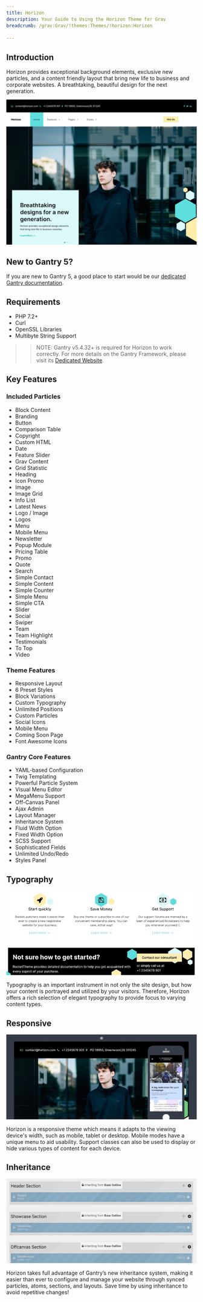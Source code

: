 ```yaml
---
title: Horizon
description: Your Guide to Using the Horizon Theme for Grav
breadcrumb: /grav:Grav/!themes:Themes/!horizon:Horizon

---
```


Introduction
-----

Horizon provides exceptional background elements, exclusive new particles, and a content friendly layout that bring new life to business and corporate websites. A breathtaking, beautiful design for the next generation.

![](assets/horizon.png)

New to Gantry 5?
-----
If you are new to Gantry 5, a good place to start would be our [dedicated Gantry documentation](http://docs.gantry.org).

Requirements
-----

* PHP 7.2+
* Curl
* OpenSSL Libraries
* Multibyte String Support

>> NOTE: Gantry v5.4.32+ is required for Horizon to work correctly. For more details on the Gantry Framework, please visit its [Dedicated Website](http://gantry.org).

Key Features
-----

### Included Particles

* Block Content
* Branding
* Button
* Comparison Table
* Copyright
* Custom HTML
* Date
* Feature Slider
* Grav Content
* Grid Statistic
* Heading
* Icon Promo
* Image
* Image Grid
* Info List
* Latest News
* Logo / Image
* Logos
* Menu
* Mobile Menu
* Newsletter
* Popup Module
* Pricing Table
* Promo
* Quote
* Search
* Simple Contact
* Simple Content
* Simple Counter
* Simple Menu
* Simple CTA
* Slider
* Social
* Swiper
* Team
* Team Highlight
* Testimonials
* To Top
* Video

### Theme Features

* Responsive Layout
* 6 Preset Styles
* Block Variations
* Custom Typography
* Unlimited Positions
* Custom Particles
* Social Icons
* Mobile Menu
* Coming Soon Page
* Font Awesome Icons

### Gantry Core Features

* YAML-based Configuration
* Twig Templating
* Powerful Particle System
* Visual Menu Editor
* MegaMenu Support
* Off-Canvas Panel
* Ajax Admin
* Layout Manager
* Inheritance System
* Fluid Width Option
* Fixed Width Option
* SCSS Support
* Sophisticated Fields
* Unlimited Undo/Redo
* Styles Panel

## Typography

![Typography](assets/ft-2.jpg)

Typography is an important instrument in not only the site design, but how your content is portrayed and utilized by your visitors. Therefore, Horizon offers a rich selection of elegant typography to provide focus to varying content types.

## Responsive

![Responsive](assets/ft-3.jpg)

Horizon is a responsive theme which means it adapts to the viewing device's width, such as mobile, tablet or desktop. Mobile modes have a unique menu to aid usability. Support classes can also be used to display or hide various types of content for each device.

## Inheritance

![Inheritance](assets/ft-4.jpg)

Horizon takes full advantage of Gantry’s new inheritance system, making it easier than ever to configure and manage your website through synced particles, atoms, sections, and layouts. Save time by using inheritance to avoid repetitive changes!